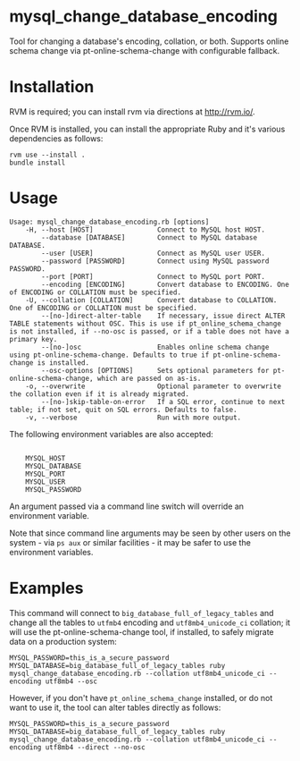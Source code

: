 # mysql_change_database_encoding

Tool for changing a database's encoding, collation, or both. Supports online schema change via pt-online-schema-change with configurable fallback.

# Installation

RVM is required; you can install rvm via directions at http://rvm.io/.

Once RVM is installed, you can install the appropriate Ruby and it's various dependencies as follows:

```
rvm use --install . 
bundle install
```

# Usage

```
Usage: mysql_change_database_encoding.rb [options]
    -H, --host [HOST]                Connect to MySQL host HOST.
        --database [DATABASE]        Connect to MySQL database DATABASE.
        --user [USER]                Connect as MySQL user USER.
        --password [PASSWORD]        Connect using MySQL password PASSWORD.
        --port [PORT]                Connect to MySQL port PORT.
        --encoding [ENCODING]        Convert database to ENCODING. One of ENCODING or COLLATION must be specified.
    -U, --collation [COLLATION]      Convert database to COLLATION. One of ENCODING or COLLATION must be specified.
        --[no-]direct-alter-table    If necessary, issue direct ALTER TABLE statements without OSC. This is use if pt_online_schema_change is not installed, if --no-osc is passed, or if a table does not have a primary key.
        --[no-]osc                   Enables online schema change using pt-online-schema-change. Defaults to true if pt-online-schema-change is installed.
        --osc-options [OPTIONS]      Sets optional parameters for pt-online-schema-change, which are passed on as-is.
    -o, --overwrite                  Optional parameter to overwrite the collation even if it is already migrated.
        --[no-]skip-table-on-error   If a SQL error, continue to next table; if not set, quit on SQL errors. Defaults to false. 
    -v, --verbose                    Run with more output.
```

The following environment variables are also accepted:

```

    MYSQL_HOST
    MYSQL_DATABASE
    MYSQL_PORT
    MYSQL_USER
    MYSQL_PASSWORD
```

An argument passed via a command line switch will override an environment variable.

Note that since command line arguments may be seen by other users on the system - via `ps aux` or similar facilities - it may be safer to use the environment variables.

# Examples

This command will connect to `big_database_full_of_legacy_tables` and change all the tables to `utfmb4` encoding and `utf8mb4_unicode_ci` collation; it will use the pt-online-schema-change tool, if installed, to safely migrate data on a production system:

```
MYSQL_PASSWORD=this_is_a_secure_password MYSQL_DATABASE=big_database_full_of_legacy_tables ruby mysql_change_database_encoding.rb --collation utf8mb4_unicode_ci --encoding utf8mb4 --osc
```


However, if you don't have `pt_online_schema_change` installed, or do not want to use it, the tool can alter tables directly as follows:

```
MYSQL_PASSWORD=this_is_a_secure_password MYSQL_DATABASE=big_database_full_of_legacy_tables ruby mysql_change_database_encoding.rb --collation utf8mb4_unicode_ci --encoding utf8mb4 --direct --no-osc
```

